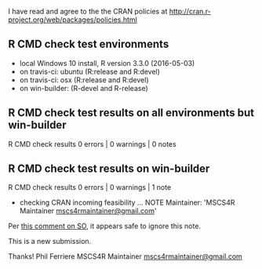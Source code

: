 I have read and agree to the the CRAN policies at
http://cran.r-project.org/web/packages/policies.html

## R CMD check test environments
* local Windows 10 install, R version 3.3.0 (2016-05-03)
* on travis-ci: ubuntu (R:release and R:devel)
* on travis-ci: osx (R:release and R:devel)
* on win-builder: (R-devel and R-release)

## R CMD check test results on all environments but win-builder
R CMD check results
0 errors | 0 warnings | 0 notes

## R CMD check test results on win-builder
R CMD check results
0 errors | 0 warnings | 1 note

* checking CRAN incoming feasibility ... NOTE
Maintainer: 'MSCS4R Maintainer <mscs4rmaintainer@gmail.com>'

Per [this comment on SO](http://stackoverflow.com/a/23831508), it appears safe to ignore this note.

This is a new submission.

Thanks!
Phil Ferriere
MSCS4R Maintainer <mscs4rmaintainer@gmail.com>
